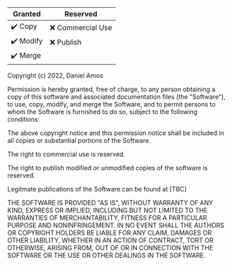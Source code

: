 | Granted | Reserved |
| ----------- | ----------- |
| :heavy_check_mark: Copy | :x: Commercial Use |
| :heavy_check_mark: Modify | :x: Publish |
| :heavy_check_mark: Merge |   |

Copyright (c) 2022, Daniel Amos

Permission is hereby granted, free of charge, to any person obtaining a copy of this software and associated documentation files (the "Software"), to use, copy, modify, and merge the Software, and to permit persons to whom the Software is furnished to do so, subject to the following conditions:

The above copyright notice and this permission notice shall be included in all copies or substantial portions of the Software.

The right to commercial use is reserved.

The right to publish modified or unmodified copies of the software is reserved.

Legitmate publications of the Software can be found at [TBC]

THE SOFTWARE IS PROVIDED "AS IS", WITHOUT WARRANTY OF ANY KIND, EXPRESS OR IMPLIED, INCLUDING BUT NOT LIMITED TO THE WARRANTIES OF MERCHANTABILITY, FITNESS FOR A PARTICULAR PURPOSE AND NONINFRINGEMENT. IN NO EVENT SHALL THE AUTHORS OR COPYRIGHT HOLDERS BE LIABLE FOR ANY CLAIM, DAMAGES OR OTHER LIABILITY, WHETHER IN AN ACTION OF CONTRACT, TORT OR OTHERWISE, ARISING FROM, OUT OF OR IN CONNECTION WITH THE SOFTWARE OR THE USE OR OTHER DEALINGS IN THE SOFTWARE.
